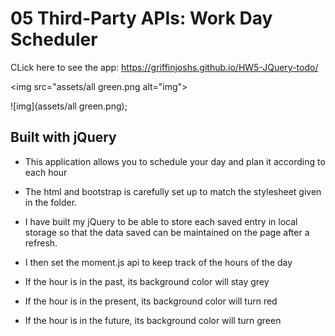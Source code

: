 # 05 Third-Party APIs: Work Day Scheduler

CLick here to see the app: https://griffinjoshs.github.io/HW5-JQuery-todo/

<img src="assets/all green.png alt="img">

![img](assets/all green.png);

## Built with jQuery

* This application allows you to schedule your day and plan it according to each hour 

* The html and bootstrap is carefully set up to match the stylesheet given in the folder. 

* I have built my jQuery to be able to store each saved entry in local storage so that the data saved can be maintained on the page after a refresh. 

* I then set the moment.js api to keep track of the hours of the day 

* If the hour is in the past, its background color will stay grey

* If the hour is in the present, its background color will turn red

* If the hour is in the future, its background color will turn green




